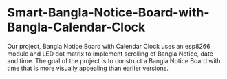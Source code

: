 # Smart-Bangla-Notice-Board-with-Bangla-Calendar-Clock
Our project, Bangla Notice Board with Calendar Clock uses an esp8266 module and LED dot matrix to implement scrolling of Bangla Notice, date and time. The goal of the project is to construct a Bangla Notice Board with time that is more visually appealing than earlier versions.

